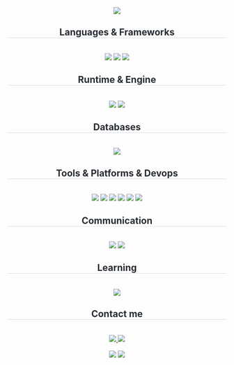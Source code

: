 <div align= "center">
    <img src="https://capsule-render.vercel.app/api?type=waving&color=gradient&height=120&text=Hello!%20Welcome%20to%20my%20Github.&animation=fadeIn&fontColor=8b61ff&fontSize=50" />
    </div>
    <div align= "center">
    <h2 style="border-bottom: 1px solid #d8dee4; color: #282d33;"> Languages & Frameworks </h2> <br> 
    <div style="margin: 0 auto; text-align: center;" align= "center">
          <img src="https://img.shields.io/badge/Javascript-F7DF1E?style=for-the-badge&logo=Javascript&logoColor=white">
          <img src="https://img.shields.io/badge/-C%23-000000?style=for-the-badge&logo=Csharp&logoColor=white">
          <img src="https://img.shields.io/badge/Express-000000?style=for-the-badge&logo=Express&logoColor=white">
          </div>
    </div>
    <div align= "center">
    <h2 style="border-bottom: 1px solid #d8dee4; color: #282d33;"> Runtime & Engine </h2> <br> 
    <div style="margin: 0 auto; text-align: center;" align= "center">
          <img src="https://img.shields.io/badge/Node.js-339933?style=for-the-badge&logo=Node.js&logoColor=white">
          <img src="https://img.shields.io/badge/unity-%23000000.svg?&style=for-the-badge&logo=unity&logoColor=white" />
          </div>
    </div>
    <div align= "center">
    <h2 style="border-bottom: 1px solid #d8dee4; color: #282d33;"> Databases </h2> <br> 
    <div style="margin: 0 auto; text-align: center;" align= "center">
          <img src="https://img.shields.io/badge/MySQL-4479A1?style=for-the-badge&logo=MySQL&logoColor=white">
          </div>
    </div>
    <div align= "center">
    <h2 style="border-bottom: 1px solid #d8dee4; color: #282d33;"> Tools & Platforms & Devops </h2> <br> 
    <div style="margin: 0 auto; text-align: center;" align= "center"> 
          <img src="https://img.shields.io/badge/Amazon AWS-232F3E?style=for-the-badge&logo=Amazon AWS&logoColor=white">
          <img src="https://img.shields.io/badge/Figma-F24E1E?style=for-the-badge&logo=Figma&logoColor=white">
          <img src="https://img.shields.io/badge/Docker-2496ED?style=for-the-badge&logo=Docker&logoColor=white">
          <img src="https://img.shields.io/badge/Firebase-FFCA28?style=for-the-badge&logo=Firebase&logoColor=white">
          <img src="https://img.shields.io/badge/Github-181717?style=for-the-badge&logo=Github&logoColor=white">
          <img src="https://img.shields.io/badge/Notion-000000?style=for-the-badge&logo=Notion&logoColor=white">
          </div>
    </div>
    <div align= "center">
    <h2 style="border-bottom: 1px solid #d8dee4; color: #282d33;"> Communication </h2> <br> 
    <div style="margin: 0 auto; text-align: center;" align= "center">
          <img src="https://img.shields.io/badge/Slack-4A154B?style=for-the-badge&logo=Slack&logoColor=white">
          <img src="https://img.shields.io/badge/Discord-5865F2?style=for-the-badge&logo=Discord&logoColor=white">
          </div>
    </div>
    <div align= "center">
    <h2 style="border-bottom: 1px solid #d8dee4; color: #282d33;"> Learning </h2> <br> 
    <div style="margin: 0 auto; text-align: center;" align= "center">
          <img src="https://img.shields.io/badge/unity-%23000000.svg?&style=for-the-badge&logo=unity&logoColor=white" />
          </div>
    </div>
    <div align= "center">
    <h2 style="border-bottom: 1px solid #d8dee4; color: #282d33;"> Contact me </h2> <br> 
    <div align= "center"> <a href=https://velog.io/@mjs/posts> <img src="https://img.shields.io/badge/Velog-20C997?style=for-the-badge&logo=Velog&logoColor=white&link=https://velog.io/@mjs/posts"> </a>
         <a href=https://mystory7583.tistory.com/> <img src="https://img.shields.io/badge/Tistory-000000?style=for-the-badge&logo=Tistory&logoColor=white&link=https://mystory7583.tistory.com/"> </a>
          </div>  <br> 
    <div align= "center">  </div> 
    </div>
    <div align="center"> 
        <img src="https://github-readme-stats.vercel.app/api?username=Moonb7&bg_color=60,ff8080,8785ff&title_color=ffffff&text_color=ffffff" /> 
        <img src="https://github-readme-stats.vercel.app/api/top-langs/?username=Moonb7&layout=compact&bg_color=60,ff8080,8785ff&title_color=ffffff&text_color=ffffff" /> 
    </div> 
    </div>

    
    
    
    
